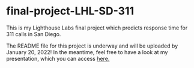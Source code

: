 # final-project-LHL-SD-311
This is my Lighthouse Labs final project which predicts response time for 311 calls in San Diego. 

The README file for this project is underway and will be uploaded by January 20, 2022! In the meantime, feel free to have a look at my presentation, which you can access [here.](https://bit.ly/311_response_time_predictor)


